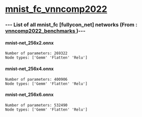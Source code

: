 # <a href="https://github.com/pat676/mnist_fc_vnncomp2022">mnist_fc_vnncomp2022</a>

### --- List of all mnist_fc [fullycon_net] networks (From :<a href = 'https://github.com/ChristopherBrix/vnncomp2022_benchmarks'> vnncomp2022_benchmarks </a>)---

#### mnist-net_256x2.onnx 
	Number of parameters: 269322 
	Node types: ['Gemm' 'Flatten' 'Relu']

#### mnist-net_256x4.onnx 
	Number of parameters: 400906 
	Node types: ['Gemm' 'Flatten' 'Relu']

#### mnist-net_256x6.onnx 
	Number of parameters: 532490 
	Node types: ['Gemm' 'Flatten' 'Relu']

